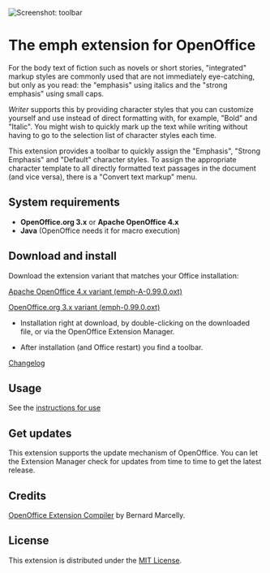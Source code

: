 ![Screenshot: toolbar](Screenshots/FormatMenu.png)

# The emph extension for OpenOffice

For the body text of fiction such as novels or short stories, "integrated" markup styles are commonly used that are not immediately eye-catching, but only as you read: the "emphasis" using italics and the "strong emphasis" using small caps.

_Writer_   supports this by providing character styles that you can customize yourself and use instead of direct formatting with, for example, "Bold" and "Italic". You might wish to quickly mark up the text while writing without having to go to the selection list of character styles each time. 

This extension provides a toolbar to quickly assign the "Emphasis", "Strong Emphasis" and "Default" character styles. To assign the appropriate character template to all directly formatted text passages in the document (and vice versa), there is a "Convert text markup" menu. 


## System requirements

* __OpenOffice.org 3.x__  or  __Apache OpenOffice 4.x__
* __Java__ (OpenOffice needs it for macro execution)

## Download and install

Download the extension variant that matches your Office installation:

[Apache OpenOffice 4.x variant (emph-A-0.99.0.oxt)](https://raw.githubusercontent.com/peter88213/emph/master/emph-A-0.99.0.oxt)

[OpenOffice.org 3.x variant (emph-0.99.0.oxt)](https://raw.githubusercontent.com/peter88213/emph/master/emph-0.99.0.oxt)

* Installation right at download, by double-clicking on the downloaded file, or via the OpenOffice Extension Manager.

* After installation (and Office restart) you find a toolbar.

[Changelog](changelog)


## Usage

See the [instructions for use](help-en)

## Get updates

This extension supports the update mechanism of OpenOffice. You can let the Extension Manager check for updates from time to time to get the latest release.

## Credits

[OpenOffice Extension Compiler](https://wiki.openoffice.org/wiki/Extensions_Packager#Extension_Compiler) by Bernard Marcelly.


## License

This extension is distributed under the [MIT License](http://www.opensource.org/licenses/mit-license.php).

